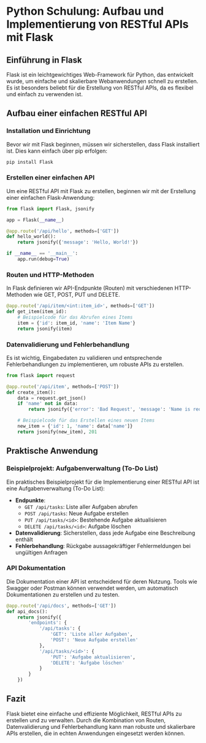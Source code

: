 
# Python Schulung: Aufbau und Implementierung von RESTful APIs mit Flask

## Einführung in Flask

Flask ist ein leichtgewichtiges Web-Framework für Python, das entwickelt wurde, um einfache und skalierbare Webanwendungen schnell zu erstellen. Es ist besonders beliebt für die Erstellung von RESTful APIs, da es flexibel und einfach zu verwenden ist.

## Aufbau einer einfachen RESTful API

### Installation und Einrichtung

Bevor wir mit Flask beginnen, müssen wir sicherstellen, dass Flask installiert ist. Dies kann einfach über pip erfolgen:

```bash
pip install Flask
```

### Erstellen einer einfachen API

Um eine RESTful API mit Flask zu erstellen, beginnen wir mit der Erstellung einer einfachen Flask-Anwendung:

```python
from flask import Flask, jsonify

app = Flask(__name__)

@app.route('/api/hello', methods=['GET'])
def hello_world():
    return jsonify({'message': 'Hello, World!'})

if __name__ == '__main__':
    app.run(debug=True)
```

### Routen und HTTP-Methoden

In Flask definieren wir API-Endpunkte (Routen) mit verschiedenen HTTP-Methoden wie GET, POST, PUT und DELETE.

```python
@app.route('/api/item/<int:item_id>', methods=['GET'])
def get_item(item_id):
    # Beispielcode für das Abrufen eines Items
    item = {'id': item_id, 'name': 'Item Name'}
    return jsonify(item)
```

### Datenvalidierung und Fehlerbehandlung

Es ist wichtig, Eingabedaten zu validieren und entsprechende Fehlerbehandlungen zu implementieren, um robuste APIs zu erstellen.

```python
from flask import request

@app.route('/api/item', methods=['POST'])
def create_item():
    data = request.get_json()
    if 'name' not in data:
        return jsonify({'error': 'Bad Request', 'message': 'Name is required'}), 400

    # Beispielcode für das Erstellen eines neuen Items
    new_item = {'id': 1, 'name': data['name']}
    return jsonify(new_item), 201
```

## Praktische Anwendung

### Beispielprojekt: Aufgabenverwaltung (To-Do List)

Ein praktisches Beispielprojekt für die Implementierung einer RESTful API ist eine Aufgabenverwaltung (To-Do List):

- **Endpunkte**:
  - `GET /api/tasks`: Liste aller Aufgaben abrufen
  - `POST /api/tasks`: Neue Aufgabe erstellen
  - `PUT /api/tasks/<id>`: Bestehende Aufgabe aktualisieren
  - `DELETE /api/tasks/<id>`: Aufgabe löschen
- **Datenvalidierung**: Sicherstellen, dass jede Aufgabe eine Beschreibung enthält
- **Fehlerbehandlung**: Rückgabe aussagekräftiger Fehlermeldungen bei ungültigen Anfragen

### API Dokumentation

Die Dokumentation einer API ist entscheidend für deren Nutzung. Tools wie Swagger oder Postman können verwendet werden, um automatisch Dokumentationen zu erstellen und zu testen.

```python
@app.route('/api/docs', methods=['GET'])
def api_docs():
    return jsonify({
        'endpoints': {
            '/api/tasks': {
                'GET': 'Liste aller Aufgaben',
                'POST': 'Neue Aufgabe erstellen'
            },
            '/api/tasks/<id>': {
                'PUT': 'Aufgabe aktualisieren',
                'DELETE': 'Aufgabe löschen'
            }
        }
    })
```

## Fazit

Flask bietet eine einfache und effiziente Möglichkeit, RESTful APIs zu erstellen und zu verwalten. Durch die Kombination von Routen, Datenvalidierung und Fehlerbehandlung kann man robuste und skalierbare APIs erstellen, die in echten Anwendungen eingesetzt werden können.

